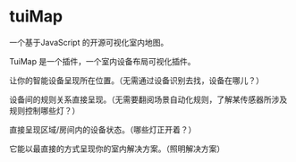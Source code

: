 # tuiMap
一个基于JavaScript 的开源可视化室内地图。

TuiMap 是一个插件，一个室内设备布局可视化插件。

让你的智能设备呈现所在位置。（无需通过设备识别去找，设备在哪儿？）

设备间的规则关系直接呈现。（无需要翻阅场景自动化规则，了解某传感器所涉及规则控制哪些灯？）

直接呈现区域/房间内的设备状态。（哪些灯正开着？）

它能以最直接的方式呈现你的室内解决方案。（照明解决方案）

